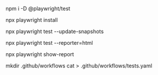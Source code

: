 npm i -D @playwright/test

npx playwright install

npx playwright test --update-snapshots

npx playwright test --reporter=html

npx playwright show-report




mkdir .github/workflows
cat > .github/workflows/tests.yaml